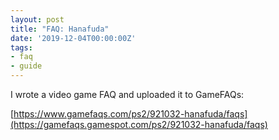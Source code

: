 ```yaml
---
layout: post
title: "FAQ: Hanafuda"
date: '2019-12-04T00:00:00Z'
tags:
- faq
- guide
---
```


I wrote a video game FAQ and uploaded it to GameFAQs:

[https://www.gamefaqs.com/ps2/921032-hanafuda/faqs](https://gamefaqs.gamespot.com/ps2/921032-hanafuda/faqs)
